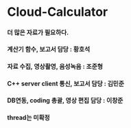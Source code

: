 # Cloud-Calculator
#### 더 많은 자료가 필요하다.

#### 계산기 함수, 보고서 담당 : 황호석
#### 자료 수집, 영상촬영, 음성녹음 : 조준형
#### C++ server client 통신, 보고서 담당 : 김민준
#### DB연동, coding 총괄, 영상 편집 담당 : 이창준

#### thread는 미확정
